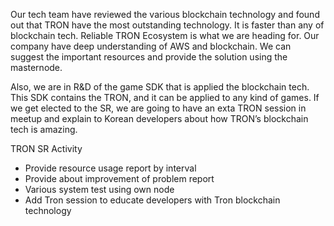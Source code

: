Our tech team have reviewed the various blockchain technology and found out that TRON have the most outstanding technology. It is faster than any of blockchain tech. Reliable TRON Ecosystem is what we are heading for. Our company have deep understanding of AWS and blockchain. We can suggest the important resources and provide the solution using the masternode. 

Also, we are in R&D of the game SDK that is applied the blockchain tech.
This SDK contains the TRON, and it can be applied to any kind of games.
If we get elected to the SR, we are going to have an exta TRON session in meetup and explain to Korean developers about how TRON’s blockchain tech is amazing.

TRON SR Activity
+ Provide resource usage report by interval
+ Provide about improvement of problem report
+ Various system test using own node
+ Add Tron session to educate developers with Tron blockchain technology
